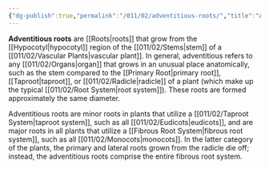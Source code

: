 ```yaml
---
{"dg-publish":true,"permalink":"/011/02/adventitious-roots/","title":"Adventitious Roots","tags":["BIOL412"],"noteIcon":"1","created":"2024-09-26T13:45:04.062-07:00","updated":"2024-09-26T15:02:38.670-07:00"}
---
```


**Adventitious roots** are [[Roots\|roots]] that grow from the [[Hypocotyl\|hypocotyl]] region of the [[011/02/Stems\|stem]] of a [[011/02/Vascular Plants\|vascular plant]]. In general, adventitious refers to any [[011/02/Organs\|organ]] that grows in an unusual place anatomically, such as the stem compared to the [[Primary Root\|primary root]], [[Taproot\|taproot]], or [[011/02/Radicle\|radicle]] of a plant (which make up the typical [[011/02/Root System\|root system]]). These roots are formed approximately the same diameter.

Adventitious roots are minor roots in plants that utilize a [[011/02/Taproot System\|taproot system]], such as all [[011/02/Eudicots\|eudicots]], and are major roots in all plants that utilize a [[Fibrous Root System\|fibrous root system]], such as all [[011/02/Monocots\|monocots]]. In the latter category of the plants, the primary and lateral roots grown from the radicle die off; instead, the adventitious roots comprise the entire fibrous root system.
